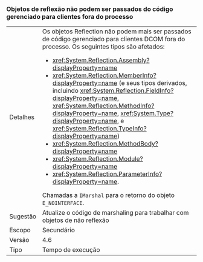### <a name="reflection-objects-can-no-longer-be-passed-from-managed-code-to-out-of-process-dcom-clients"></a>Objetos de reflexão não podem ser passados do código gerenciado para clientes fora do processo

|   |   |
|---|---|
|Detalhes|Os objetos Reflection não podem mais ser passados de código gerenciado para clientes DCOM fora do processo. Os seguintes tipos são afetados:<ul><li><xref:System.Reflection.Assembly?displayProperty=name></li><li><xref:System.Reflection.MemberInfo?displayProperty=name> (e seus tipos derivados, incluindo <xref:System.Reflection.FieldInfo?displayProperty=name>, <xref:System.Reflection.MethodInfo?displayProperty=name>, <xref:System.Type?displayProperty=name>, e <xref:System.Reflection.TypeInfo?displayProperty=name>)</li><li><xref:System.Reflection.MethodBody?displayProperty=name></li><li><xref:System.Reflection.Module?displayProperty=name></li><li><xref:System.Reflection.ParameterInfo?displayProperty=name>.</li></ul>Chamadas a <code>IMarshal</code> para o retorno do objeto <code>E_NOINTERFACE</code>.|
|Sugestão|Atualize o código de marshaling para trabalhar com objetos de não reflexão|
|Escopo|Secundário|
|Versão|4.6|
|Tipo|Tempo de execução|

